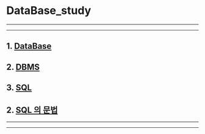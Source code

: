 # DataBase_study



------

------



## 1. [DataBase](DB_Summary/01DataBase.md)

## 2. [DBMS]()

## 3. [SQL]()

## 2. [SQL 의 문법]()



------

------

